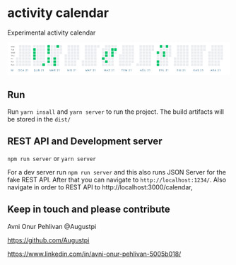 # activity calendar

Experimental activity calendar

![screenshot](https://raw.githubusercontent.com/Augustpi/activity-calendar/main//screenshot.png)

## Run

Run `yarn insall` and `yarn server` to run the project. The build artifacts will be stored in the `dist/`

## REST API and Development server

  `npm run server` or `yarn server`

For a dev server run `npm run server` and this also runs JSON Server for the fake REST API.
After that you can navigate to `http://localhost:1234/`.
Also navigate in order to REST API to http://localhost:3000/calendar, 

## Keep in touch and please contribute

Avni Onur Pehlivan @Augustpi

https://github.com/Augustpi

https://www.linkedin.com/in/avni-onur-pehlivan-5005b018/

